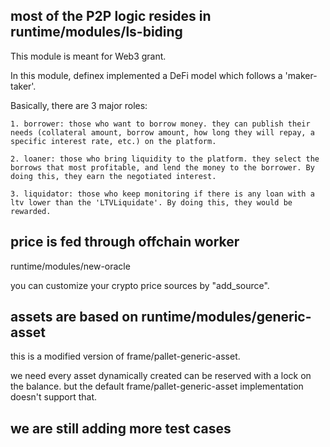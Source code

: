 ## most of the P2P logic resides in runtime/modules/ls-biding

This module is meant for Web3 grant.

In this module, definex implemented a DeFi model which follows a 'maker-taker'.

Basically, there are 3 major roles:

    1. borrower: those who want to borrow money. they can publish their needs (collateral amount, borrow amount, how long they will repay, a specific interest rate, etc.) on the platform.

    2. loaner: those who bring liquidity to the platform. they select the borrows that most profitable, and lend the money to the borrower. By doing this, they earn the negotiated interest.

    3. liquidator: those who keep monitoring if there is any loan with a ltv lower than the 'LTVLiquidate'. By doing this, they would be rewarded.

## price is fed through offchain worker

runtime/modules/new-oracle

you can customize your crypto price sources by "add_source".

## assets are based on runtime/modules/generic-asset

this is a modified version of frame/pallet-generic-asset.

we need every asset dynamically created can be reserved with a lock on the balance. but the default frame/pallet-generic-asset implementation doesn't support that.

## we are still adding more test cases
